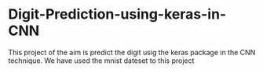 # Digit-Prediction-using-keras-in-CNN

This project of the aim is predict the digit usig the keras package in the CNN technique. We have used the mnist dateset to this project 
